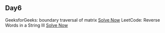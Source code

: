 ## Day6

GeeksforGeeks: boundary traversal of matrix [Solve Now](https://practice.geeksforgeeks.org/problems/boundary-traversal-of-matrix-1587115620/1)
LeetCode: Reverse Words in a String III [Solve Now](https://leetcode.com/problems/reverse-words-in-a-string-iii/)